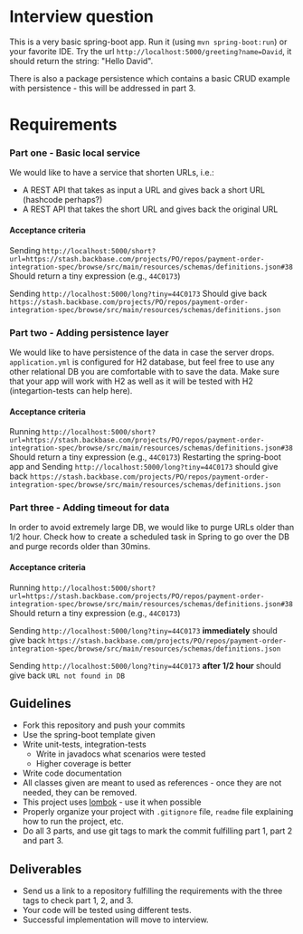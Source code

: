 Interview question
==================


This is a very basic spring-boot app. Run it (using `mvn spring-boot:run`) or your favorite IDE.
Try the url `http://localhost:5000/greeting?name=David`, it should return the string: "Hello David".

There is also a package persistence which contains a basic CRUD example with persistence - this will be addressed in part 3.

# Requirements
### Part one - Basic local service
We would like to have a service that shorten URLs, i.e.:
* A REST API that takes as input a URL and gives back a short URL (hashcode perhaps?)
* A REST API that takes the short URL and gives back the original URL

#### Acceptance criteria
Sending `http://localhost:5000/short?url=https://stash.backbase.com/projects/PO/repos/payment-order-integration-spec/browse/src/main/resources/schemas/definitions.json#38` Should return a tiny expression (e.g., `44C0173`)

Sending `http://localhost:5000/long?tiny=44C0173` Should give back `https://stash.backbase.com/projects/PO/repos/payment-order-integration-spec/browse/src/main/resources/schemas/definitions.json`

### Part two - Adding persistence layer
We would like to have persistence of the data in case the server drops.
`application.yml` is configured for H2 database, but feel free to use any other relational DB you are comfortable with to save the data.
Make sure that your app will work with H2 as well as it will be tested with H2 (integartion-tests can help here).

#### Acceptance criteria
Running `http://localhost:5000/short?url=https://stash.backbase.com/projects/PO/repos/payment-order-integration-spec/browse/src/main/resources/schemas/definitions.json#38` Should return a tiny expression (e.g., `44C0173`)
Restarting the spring-boot app and Sending `http://localhost:5000/long?tiny=44C0173` should give back `https://stash.backbase.com/projects/PO/repos/payment-order-integration-spec/browse/src/main/resources/schemas/definitions.json`

### Part three - Adding timeout for data
In order to avoid extremely large DB, we would like to purge URLs older than 1/2 hour.
Check how to create a scheduled task in Spring to go over the DB and purge records older than 30mins.

#### Acceptance criteria
Running `http://localhost:5000/short?url=https://stash.backbase.com/projects/PO/repos/payment-order-integration-spec/browse/src/main/resources/schemas/definitions.json#38` Should return a tiny expression (e.g., `44C0173`)

Sending `http://localhost:5000/long?tiny=44C0173` **immediately** should give back `https://stash.backbase.com/projects/PO/repos/payment-order-integration-spec/browse/src/main/resources/schemas/definitions.json`

Sending `http://localhost:5000/long?tiny=44C0173` **after 1/2 hour** should give back `URL not found in DB`

## Guidelines
* Fork this repository and push your commits
* Use the spring-boot template given
* Write unit-tests, integration-tests 
  * Write in javadocs what scenarios were tested
  * Higher coverage is better
* Write code documentation
* All classes given are meant to used as references - once they are not needed, they can be removed.
* This project uses [lombok](https://projectlombok.org/) - use it when possible
* Properly organize your project with `.gitignore` file, `readme` file explaining how to run the project, etc.
* Do all 3 parts, and use git tags to mark the commit fulfilling part 1, part 2 and part 3.

## Deliverables
* Send us a link to a repository fulfilling the requirements with the three tags to check part 1, 2, and 3.
* Your code will be tested using different tests.
* Successful implementation will move to interview.

